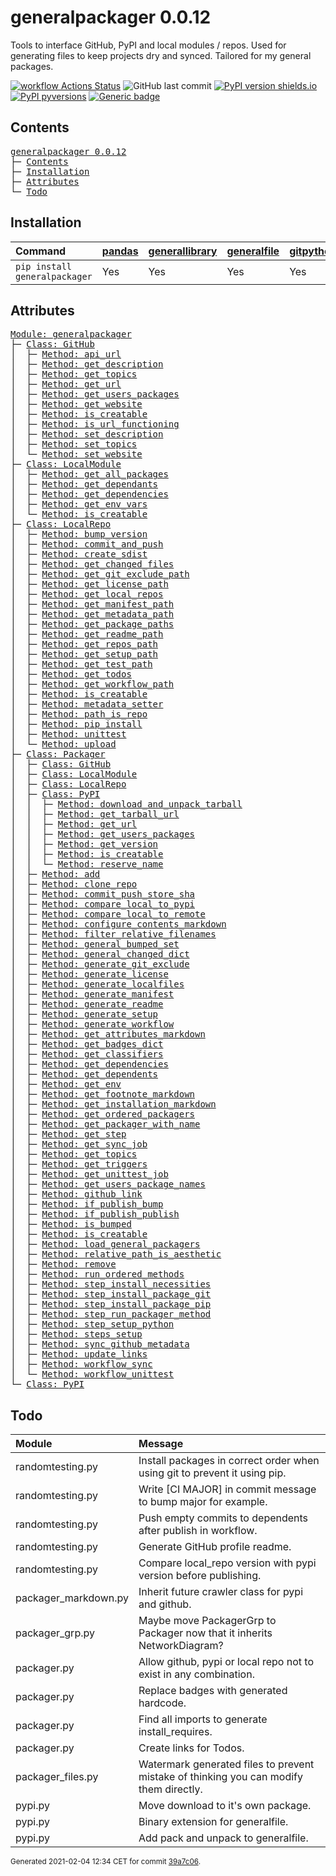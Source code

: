 # generalpackager 0.0.12
Tools to interface GitHub, PyPI and local modules / repos. Used for generating files to keep projects dry and synced. Tailored for my general packages.

[![workflow Actions Status](https://github.com/ManderaGeneral/generalpackager/workflows/workflow/badge.svg)](https://github.com/ManderaGeneral/generalpackager/actions)
![GitHub last commit](https://img.shields.io/github/last-commit/ManderaGeneral/generalpackager)
[![PyPI version shields.io](https://img.shields.io/pypi/v/generalpackager.svg)](https://pypi.org/project/generalpackager/)
[![PyPI pyversions](https://img.shields.io/pypi/pyversions/generalpackager.svg)](https://pypi.python.org/pypi/generalpackager/)
[![Generic badge](https://img.shields.io/badge/platforms-windows%20%7C%20ubuntu-blue.svg)](https://shields.io/)

## Contents
<pre>
<a href='#generalpackager-0.0.12'>generalpackager 0.0.12</a>
├─ <a href='#Contents'>Contents</a>
├─ <a href='#Installation'>Installation</a>
├─ <a href='#Attributes'>Attributes</a>
└─ <a href='#Todo'>Todo</a>
</pre>

## Installation
| Command                       | <a href='https://pypi.org/project/pandas'>pandas</a>   | <a href='https://pypi.org/project/generallibrary'>generallibrary</a>   | <a href='https://pypi.org/project/generalfile'>generalfile</a>   | <a href='https://pypi.org/project/gitpython'>gitpython</a>   | <a href='https://pypi.org/project/requests'>requests</a>   |
|:------------------------------|:-------------------------------------------------------|:-----------------------------------------------------------------------|:-----------------------------------------------------------------|:-------------------------------------------------------------|:-----------------------------------------------------------|
| `pip install generalpackager` | Yes                                                    | Yes                                                                    | Yes                                                              | Yes                                                          | Yes                                                        |

## Attributes
<pre>
<a href='https://github.com/ManderaGeneral/generalpackager/blob/39a7c06/generalpackager/__init__.py#L1'>Module: generalpackager</a>
├─ <a href='https://github.com/ManderaGeneral/generalpackager/blob/39a7c06/generalpackager/api/github.py#L9'>Class: GitHub</a>
│  ├─ <a href='https://github.com/ManderaGeneral/generalpackager/blob/39a7c06/generalpackager/api/github.py#L34'>Method: api_url</a>
│  ├─ <a href='https://github.com/ManderaGeneral/generalpackager/blob/39a7c06/generalpackager/api/github.py#L62'>Method: get_description</a>
│  ├─ <a href='https://github.com/ManderaGeneral/generalpackager/blob/39a7c06/generalpackager/api/github.py#L49'>Method: get_topics</a>
│  ├─ <a href='https://github.com/ManderaGeneral/generalpackager/blob/39a7c06/generalpackager/api/github.py#L25'>Method: get_url</a>
│  ├─ <a href='https://github.com/ManderaGeneral/generalpackager/blob/39a7c06/generalpackager/api/github.py#L87'>Method: get_users_packages</a>
│  ├─ <a href='https://github.com/ManderaGeneral/generalpackager/blob/39a7c06/generalpackager/api/github.py#L38'>Method: get_website</a>
│  ├─ <a href='https://github.com/ManderaGeneral/generalpackager/blob/39a7c06/generalpackager/api/github.py#L20'>Method: is_creatable</a>
│  ├─ <a href='https://github.com/ManderaGeneral/generalpackager/blob/39a7c06/generalpackager/api/github.py#L30'>Method: is_url_functioning</a>
│  ├─ <a href='https://github.com/ManderaGeneral/generalpackager/blob/39a7c06/generalpackager/api/github.py#L68'>Method: set_description</a>
│  ├─ <a href='https://github.com/ManderaGeneral/generalpackager/blob/39a7c06/generalpackager/api/github.py#L55'>Method: set_topics</a>
│  └─ <a href='https://github.com/ManderaGeneral/generalpackager/blob/39a7c06/generalpackager/api/github.py#L44'>Method: set_website</a>
├─ <a href='https://github.com/ManderaGeneral/generalpackager/blob/39a7c06/generalpackager/api/local_module.py#L8'>Class: LocalModule</a>
│  ├─ <a href='https://github.com/ManderaGeneral/generalpackager/blob/39a7c06/generalpackager/api/local_module.py#L43'>Method: get_all_packages</a>
│  ├─ <a href='https://github.com/ManderaGeneral/generalpackager/blob/39a7c06/generalpackager/api/local_module.py#L54'>Method: get_dependants</a>
│  ├─ <a href='https://github.com/ManderaGeneral/generalpackager/blob/39a7c06/generalpackager/api/local_module.py#L48'>Method: get_dependencies</a>
│  ├─ <a href='https://github.com/ManderaGeneral/generalpackager/blob/39a7c06/generalpackager/api/local_module.py#L34'>Method: get_env_vars</a>
│  └─ <a href='https://github.com/ManderaGeneral/generalpackager/blob/39a7c06/generalpackager/api/local_module.py#L20'>Method: is_creatable</a>
├─ <a href='https://github.com/ManderaGeneral/generalpackager/blob/39a7c06/generalpackager/api/local_repo.py#L13'>Class: LocalRepo</a>
│  ├─ <a href='https://github.com/ManderaGeneral/generalpackager/blob/39a7c06/generalpackager/api/local_repo.py#L179'>Method: bump_version</a>
│  ├─ <a href='https://github.com/ManderaGeneral/generalpackager/blob/39a7c06/generalpackager/api/local_repo.py#L155'>Method: commit_and_push</a>
│  ├─ <a href='https://github.com/ManderaGeneral/generalpackager/blob/39a7c06/generalpackager/api/local_repo.py#L192'>Method: create_sdist</a>
│  ├─ <a href='https://github.com/ManderaGeneral/generalpackager/blob/39a7c06/generalpackager/api/local_repo.py#L174'>Method: get_changed_files</a>
│  ├─ <a href='https://github.com/ManderaGeneral/generalpackager/blob/39a7c06/generalpackager/api/local_repo.py#L88'>Method: get_git_exclude_path</a>
│  ├─ <a href='https://github.com/ManderaGeneral/generalpackager/blob/39a7c06/generalpackager/api/local_repo.py#L100'>Method: get_license_path</a>
│  ├─ <a href='https://github.com/ManderaGeneral/generalpackager/blob/39a7c06/generalpackager/api/local_repo.py#L116'>Method: get_local_repos</a>
│  ├─ <a href='https://github.com/ManderaGeneral/generalpackager/blob/39a7c06/generalpackager/api/local_repo.py#L96'>Method: get_manifest_path</a>
│  ├─ <a href='https://github.com/ManderaGeneral/generalpackager/blob/39a7c06/generalpackager/api/local_repo.py#L84'>Method: get_metadata_path</a>
│  ├─ <a href='https://github.com/ManderaGeneral/generalpackager/blob/39a7c06/generalpackager/api/local_repo.py#L112'>Method: get_package_paths</a>
│  ├─ <a href='https://github.com/ManderaGeneral/generalpackager/blob/39a7c06/generalpackager/api/local_repo.py#L80'>Method: get_readme_path</a>
│  ├─ <a href='https://github.com/ManderaGeneral/generalpackager/blob/39a7c06/generalpackager/api/local_repo.py#L53'>Method: get_repos_path</a>
│  ├─ <a href='https://github.com/ManderaGeneral/generalpackager/blob/39a7c06/generalpackager/api/local_repo.py#L92'>Method: get_setup_path</a>
│  ├─ <a href='https://github.com/ManderaGeneral/generalpackager/blob/39a7c06/generalpackager/api/local_repo.py#L108'>Method: get_test_path</a>
│  ├─ <a href='https://github.com/ManderaGeneral/generalpackager/blob/39a7c06/generalpackager/api/local_repo.py#L135'>Method: get_todos</a>
│  ├─ <a href='https://github.com/ManderaGeneral/generalpackager/blob/39a7c06/generalpackager/api/local_repo.py#L104'>Method: get_workflow_path</a>
│  ├─ <a href='https://github.com/ManderaGeneral/generalpackager/blob/39a7c06/generalpackager/api/local_repo.py#L66'>Method: is_creatable</a>
│  ├─ <a href='https://github.com/ManderaGeneral/generalpackager/blob/39a7c06/generalpackager/api/local_repo.py#L71'>Method: metadata_setter</a>
│  ├─ <a href='https://github.com/ManderaGeneral/generalpackager/blob/39a7c06/generalpackager/api/local_repo.py#L124'>Method: path_is_repo</a>
│  ├─ <a href='https://github.com/ManderaGeneral/generalpackager/blob/39a7c06/generalpackager/api/local_repo.py#L183'>Method: pip_install</a>
│  ├─ <a href='https://github.com/ManderaGeneral/generalpackager/blob/39a7c06/generalpackager/api/local_repo.py#L188'>Method: unittest</a>
│  └─ <a href='https://github.com/ManderaGeneral/generalpackager/blob/39a7c06/generalpackager/api/local_repo.py#L197'>Method: upload</a>
├─ <a href='https://github.com/ManderaGeneral/generalpackager/blob/39a7c06/generalpackager/packager.py#L17'>Class: Packager</a>
│  ├─ <a href='https://github.com/ManderaGeneral/generalpackager/blob/39a7c06/generalpackager/api/github.py#L9'>Class: GitHub</a>
│  ├─ <a href='https://github.com/ManderaGeneral/generalpackager/blob/39a7c06/generalpackager/api/local_module.py#L8'>Class: LocalModule</a>
│  ├─ <a href='https://github.com/ManderaGeneral/generalpackager/blob/39a7c06/generalpackager/api/local_repo.py#L13'>Class: LocalRepo</a>
│  ├─ <a href='https://github.com/ManderaGeneral/generalpackager/blob/39a7c06/generalpackager/api/pypi.py#L27'>Class: PyPI</a>
│  │  ├─ <a href='https://github.com/ManderaGeneral/generalpackager/blob/39a7c06/generalpackager/api/pypi.py#L53'>Method: download_and_unpack_tarball</a>
│  │  ├─ <a href='https://github.com/ManderaGeneral/generalpackager/blob/39a7c06/generalpackager/api/pypi.py#L44'>Method: get_tarball_url</a>
│  │  ├─ <a href='https://github.com/ManderaGeneral/generalpackager/blob/39a7c06/generalpackager/api/pypi.py#L39'>Method: get_url</a>
│  │  ├─ <a href='https://github.com/ManderaGeneral/generalpackager/blob/39a7c06/generalpackager/api/pypi.py#L61'>Method: get_users_packages</a>
│  │  ├─ <a href='https://github.com/ManderaGeneral/generalpackager/blob/39a7c06/generalpackager/api/pypi.py#L69'>Method: get_version</a>
│  │  ├─ <a href='https://github.com/ManderaGeneral/generalpackager/blob/39a7c06/generalpackager/api/pypi.py#L34'>Method: is_creatable</a>
│  │  └─ <a href='https://github.com/ManderaGeneral/generalpackager/blob/39a7c06/generalpackager/api/pypi.py#L76'>Method: reserve_name</a>
│  ├─ <a href='https://github.com/ManderaGeneral/generalpackager/blob/39a7c06/generalpackager/packager_relations.py#L6'>Method: add</a>
│  ├─ <a href='https://github.com/ManderaGeneral/generalpackager/blob/39a7c06/generalpackager/packager_github.py#L19'>Method: clone_repo</a>
│  ├─ <a href='https://github.com/ManderaGeneral/generalpackager/blob/39a7c06/generalpackager/packager_github.py#L31'>Method: commit_push_store_sha</a>
│  ├─ <a href='https://github.com/ManderaGeneral/generalpackager/blob/39a7c06/generalpackager/packager_pypi.py#L6'>Method: compare_local_to_pypi</a>
│  ├─ <a href='https://github.com/ManderaGeneral/generalpackager/blob/39a7c06/generalpackager/packager_files.py#L75'>Method: compare_local_to_remote</a>
│  ├─ <a href='https://github.com/ManderaGeneral/generalpackager/blob/39a7c06/generalpackager/packager_markdown.py#L46'>Method: configure_contents_markdown</a>
│  ├─ <a href='https://github.com/ManderaGeneral/generalpackager/blob/39a7c06/generalpackager/packager_files.py#L55'>Method: filter_relative_filenames</a>
│  ├─ <a href='https://github.com/ManderaGeneral/generalpackager/blob/39a7c06/generalpackager/packager_relations.py#L84'>Method: general_bumped_set</a>
│  ├─ <a href='https://github.com/ManderaGeneral/generalpackager/blob/39a7c06/generalpackager/packager_relations.py#L91'>Method: general_changed_dict</a>
│  ├─ <a href='https://github.com/ManderaGeneral/generalpackager/blob/39a7c06/generalpackager/packager_files.py#L138'>Method: generate_git_exclude</a>
│  ├─ <a href='https://github.com/ManderaGeneral/generalpackager/blob/39a7c06/generalpackager/packager_files.py#L144'>Method: generate_license</a>
│  ├─ <a href='https://github.com/ManderaGeneral/generalpackager/blob/39a7c06/generalpackager/packager.py#L87'>Method: generate_localfiles</a>
│  ├─ <a href='https://github.com/ManderaGeneral/generalpackager/blob/39a7c06/generalpackager/packager_files.py#L130'>Method: generate_manifest</a>
│  ├─ <a href='https://github.com/ManderaGeneral/generalpackager/blob/39a7c06/generalpackager/packager_files.py#L172'>Method: generate_readme</a>
│  ├─ <a href='https://github.com/ManderaGeneral/generalpackager/blob/39a7c06/generalpackager/packager_files.py#L82'>Method: generate_setup</a>
│  ├─ <a href='https://github.com/ManderaGeneral/generalpackager/blob/39a7c06/generalpackager/packager_files.py#L156'>Method: generate_workflow</a>
│  ├─ <a href='https://github.com/ManderaGeneral/generalpackager/blob/39a7c06/generalpackager/packager_markdown.py#L75'>Method: get_attributes_markdown</a>
│  ├─ <a href='https://github.com/ManderaGeneral/generalpackager/blob/39a7c06/generalpackager/packager_markdown.py#L8'>Method: get_badges_dict</a>
│  ├─ <a href='https://github.com/ManderaGeneral/generalpackager/blob/39a7c06/generalpackager/packager_metadata.py#L26'>Method: get_classifiers</a>
│  ├─ <a href='https://github.com/ManderaGeneral/generalpackager/blob/39a7c06/generalpackager/packager_relations.py#L57'>Method: get_dependencies</a>
│  ├─ <a href='https://github.com/ManderaGeneral/generalpackager/blob/39a7c06/generalpackager/packager_relations.py#L63'>Method: get_dependents</a>
│  ├─ <a href='https://github.com/ManderaGeneral/generalpackager/blob/39a7c06/generalpackager/packager_workflow.py#L71'>Method: get_env</a>
│  ├─ <a href='https://github.com/ManderaGeneral/generalpackager/blob/39a7c06/generalpackager/packager_markdown.py#L82'>Method: get_footnote_markdown</a>
│  ├─ <a href='https://github.com/ManderaGeneral/generalpackager/blob/39a7c06/generalpackager/packager_markdown.py#L21'>Method: get_installation_markdown</a>
│  ├─ <a href='https://github.com/ManderaGeneral/generalpackager/blob/39a7c06/generalpackager/packager_relations.py#L69'>Method: get_ordered_packagers</a>
│  ├─ <a href='https://github.com/ManderaGeneral/generalpackager/blob/39a7c06/generalpackager/packager_relations.py#L31'>Method: get_packager_with_name</a>
│  ├─ <a href='https://github.com/ManderaGeneral/generalpackager/blob/39a7c06/generalpackager/packager_workflow.py#L30'>Method: get_step</a>
│  ├─ <a href='https://github.com/ManderaGeneral/generalpackager/blob/39a7c06/generalpackager/packager_workflow.py#L106'>Method: get_sync_job</a>
│  ├─ <a href='https://github.com/ManderaGeneral/generalpackager/blob/39a7c06/generalpackager/packager_metadata.py#L16'>Method: get_topics</a>
│  ├─ <a href='https://github.com/ManderaGeneral/generalpackager/blob/39a7c06/generalpackager/packager_workflow.py#L22'>Method: get_triggers</a>
│  ├─ <a href='https://github.com/ManderaGeneral/generalpackager/blob/39a7c06/generalpackager/packager_workflow.py#L92'>Method: get_unittest_job</a>
│  ├─ <a href='https://github.com/ManderaGeneral/generalpackager/blob/39a7c06/generalpackager/packager_relations.py#L75'>Method: get_users_package_names</a>
│  ├─ <a href='https://github.com/ManderaGeneral/generalpackager/blob/39a7c06/generalpackager/packager_markdown.py#L67'>Method: github_link</a>
│  ├─ <a href='https://github.com/ManderaGeneral/generalpackager/blob/39a7c06/generalpackager/packager_workflow.py#L156'>Method: if_publish_bump</a>
│  ├─ <a href='https://github.com/ManderaGeneral/generalpackager/blob/39a7c06/generalpackager/packager_workflow.py#L161'>Method: if_publish_publish</a>
│  ├─ <a href='https://github.com/ManderaGeneral/generalpackager/blob/39a7c06/generalpackager/packager_metadata.py#L32'>Method: is_bumped</a>
│  ├─ <a href='https://github.com/ManderaGeneral/generalpackager/blob/39a7c06/generalpackager/packager.py#L46'>Method: is_creatable</a>
│  ├─ <a href='https://github.com/ManderaGeneral/generalpackager/blob/39a7c06/generalpackager/packager_relations.py#L45'>Method: load_general_packagers</a>
│  ├─ <a href='https://github.com/ManderaGeneral/generalpackager/blob/39a7c06/generalpackager/packager_files.py#L42'>Method: relative_path_is_aesthetic</a>
│  ├─ <a href='https://github.com/ManderaGeneral/generalpackager/blob/39a7c06/generalpackager/packager_relations.py#L15'>Method: remove</a>
│  ├─ <a href='https://github.com/ManderaGeneral/generalpackager/blob/39a7c06/generalpackager/packager_workflow.py#L122'>Method: run_ordered_methods</a>
│  ├─ <a href='https://github.com/ManderaGeneral/generalpackager/blob/39a7c06/generalpackager/packager_workflow.py#L45'>Method: step_install_necessities</a>
│  ├─ <a href='https://github.com/ManderaGeneral/generalpackager/blob/39a7c06/generalpackager/packager_workflow.py#L59'>Method: step_install_package_git</a>
│  ├─ <a href='https://github.com/ManderaGeneral/generalpackager/blob/39a7c06/generalpackager/packager_workflow.py#L52'>Method: step_install_package_pip</a>
│  ├─ <a href='https://github.com/ManderaGeneral/generalpackager/blob/39a7c06/generalpackager/packager_workflow.py#L115'>Method: step_run_packager_method</a>
│  ├─ <a href='https://github.com/ManderaGeneral/generalpackager/blob/39a7c06/generalpackager/packager_workflow.py#L38'>Method: step_setup_python</a>
│  ├─ <a href='https://github.com/ManderaGeneral/generalpackager/blob/39a7c06/generalpackager/packager_workflow.py#L82'>Method: steps_setup</a>
│  ├─ <a href='https://github.com/ManderaGeneral/generalpackager/blob/39a7c06/generalpackager/packager_github.py#L11'>Method: sync_github_metadata</a>
│  ├─ <a href='https://github.com/ManderaGeneral/generalpackager/blob/39a7c06/generalpackager/packager_relations.py#L21'>Method: update_links</a>
│  ├─ <a href='https://github.com/ManderaGeneral/generalpackager/blob/39a7c06/generalpackager/packager_workflow.py#L138'>Method: workflow_sync</a>
│  └─ <a href='https://github.com/ManderaGeneral/generalpackager/blob/39a7c06/generalpackager/packager_workflow.py#L130'>Method: workflow_unittest</a>
└─ <a href='https://github.com/ManderaGeneral/generalpackager/blob/39a7c06/generalpackager/api/pypi.py#L27'>Class: PyPI</a>
</pre>

## Todo
| Module               | Message                                                                                |
|:---------------------|:---------------------------------------------------------------------------------------|
| randomtesting.py     | Install packages in correct order when using git to prevent it using pip.              |
| randomtesting.py     | Write [CI MAJOR] in commit message to bump major for example.                          |
| randomtesting.py     | Push empty commits to dependents after publish in workflow.                            |
| randomtesting.py     | Generate GitHub profile readme.                                                        |
| randomtesting.py     | Compare local\_repo version with pypi version before publishing.                        |
| packager\_markdown.py | Inherit future crawler class for pypi and github.                                      |
| packager\_grp.py      | Maybe move PackagerGrp to Packager now that it inherits NetworkDiagram?                |
| packager.py          | Allow github, pypi or local repo not to exist in any combination.                      |
| packager.py          | Replace badges with generated hardcode.                                                |
| packager.py          | Find all imports to generate install\_requires.                                         |
| packager.py          | Create links for Todos.                                                                |
| packager\_files.py    | Watermark generated files to prevent mistake of thinking you can modify them directly. |
| pypi.py              | Move download to it's own package.                                                     |
| pypi.py              | Binary extension for generalfile.                                                      |
| pypi.py              | Add pack and unpack to generalfile.                                                    |

<sup>
Generated 2021-02-04 12:34 CET for commit <a href='https://github.com/ManderaGeneral/generalpackager/commit/39a7c06'>39a7c06</a>.
</sup>
